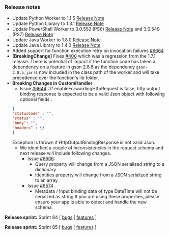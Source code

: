 ### Release notes
<!-- Please add your release notes in the following format:
- My change description (#PR)
-->
- Update Python Worker to 1.1.5 [Release Note](https://github.com/Azure/azure-functions-python-worker/releases/tag/1.1.5)
- Update Python Library to 1.3.1 [Release Note](https://github.com/Azure/azure-functions-python-library/releases/tag/1.3.1)
- Update PowerShell Worker to 3.0.552 (PS6) [Release Note](https://github.com/Azure/azure-functions-powershell-worker/releases/tag/v3.0.552) and 3.0.549 (PS7) [Release Note](https://github.com/Azure/azure-functions-powershell-worker/releases/tag/v3.0.549)
- Update Java Worker to 1.8.0 [Release Note](https://github.com/Azure/azure-functions-java-worker/releases/tag/1.8.0)
- Update Java Library to 1.4.0 [Release Note](https://github.com/Azure/azure-functions-java-library)
- Added support for function execution retry on invocation failures [#6664](https://github.com/Azure/azure-functions-host/issues/6664)
- **[BreakingChange]** Fixes [#400](https://github.com/Azure/azure-functions-java-worker/issues/400) which was a regression from the 1.7.1 release.
  There is potential of impact if the function code has taken a dependency on a feature in gson 2.8.6 as the dependency `gson-2.8.5.jar` is now included in the class path of the worker and will take precedence over the function's lib folder.
- **Breaking Changes in CustomHandler**
    -  Issue [#6644](https://github.com/Azure/azure-functions-host/issues/6644) : If enableForwardingHttpRequest is false, http output binding response is expected to be a valid Json object with following optional fields :
    ```json
    {
    "statusCode" : "",
    "status" : "",
    "body": "",
    "headers" : {}
    }
    ```
    Exception is thrown if HttpOutputBindingResponse is not valid Json.
    - We identified a couple of inconsistencies in the request schema and next release will include following changes.
        - Issue [#6606](https://github.com/Azure/azure-functions-host/issues/6606): 
            - Query property will change from a JSON serialized string to a dictionary
            - Identities property will change from a JSON serialized string to an array
        - Issue [#6574](https://github.com/Azure/azure-functions-host/issues/6574)
            - Metadata / Input binding data of type DateTime will not be serialzed as string
    If you are using these properties, please ensure your app is able to detect and handle the new schema.

**Release sprint:** Sprint 84
[ [bugs](https://github.com/Azure/azure-functions-host/issues?q=is%3Aissue+milestone%3A%22Functions+Sprint+84%22+label%3Abug+is%3Aclosed) | [features](https://github.com/Azure/azure-functions-host/issues?q=is%3Aissue+milestone%3A%22Functions+Sprint+84%22+label%3Afeature+is%3Aclosed) ]

**Release sprint:** Sprint 85
[ [bugs](https://github.com/Azure/azure-functions-host/issues?q=is%3Aissue+milestone%3A%22Functions+Sprint+85%22+label%3Abug+is%3Aclosed) | [features](https://github.com/Azure/azure-functions-host/issues?q=is%3Aissue+milestone%3A%22Functions+Sprint+85%22+label%3Afeature+is%3Aclosed) ]